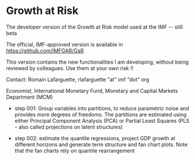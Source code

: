 # Growth at Risk
The developer version of the Growth at Risk model used at the IMF -- still beta

The official, IMF-approved version is available in https://github.com/IMFGAR/GaR

This version contains the new functionalities I am developing, without  being reviewed by colleagues. Use them at your own risk !!

Contact: Romain Lafarguette, rlafarguette "at" imf "dot" org

Economist, International Monetary Fund, Monetary and Capital Markets Department (MCM)


- step 001: Group variables into partitions, to reduce parametric noise and
  provides more degrees of freedoms. The partitions are estimated using either
  Principal Component Analysis (PCA) or Partial Least Squares (PLS - also
  called projections on latent structures)
  
- step 002: estimate the quantile regressions, project GDP growth at different
  horizons and generate term structure and fan chart plots. Note that the fan
  charts rely on quantile rearrangement
